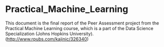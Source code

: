 # Practical_Machine_Learning
This document is the final report of the Peer Assessment project from the Practical Machine Learning course, which is a part of the Data Science Specialization (Johns Hopkins University). (http://www.rpubs.com/kajinic/326340)
